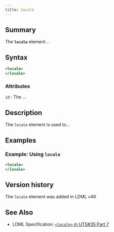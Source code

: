 ```yaml
---
title: locale
---
```


## Summary

The **`locale`** element…

## Syntax

```xml
<locale>
</locale>
```

### Attributes

`id` :   The …

## Description

The `locale` element is used to…

## Examples

### Example: Using `locale`

```xml
<locale>
</locale>
```

## Version history

The `locale` element was added in LDML v46

<!-- ## See also

- … -->

## See Also

- LDML Specification: [`<locale>` in UTS#35 Part 7][tr35-element-locale]

[tr35-element-locale]:
    https://www.unicode.org/reports/tr35/tr35-keyboards.html#element-locale

